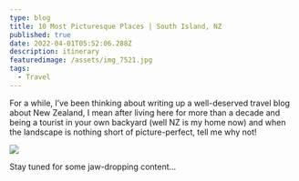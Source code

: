 ```yaml
---
type: blog
title: 10 Most Picturesque Places | South Island, NZ
published: true
date: 2022-04-01T05:52:06.288Z
description: itinerary
featuredimage: /assets/img_7521.jpg
tags:
  - Travel
---
```

For a while, I’ve been thinking about writing up a well-deserved travel blog about New Zealand, I mean after living here for more than a decade and being a tourist in your own backyard (well NZ is my home now) and when the landscape is nothing short of picture-perfect, tell me why not!

![](/assets/img_7521.jpg)

Stay tuned for some jaw-dropping content...
